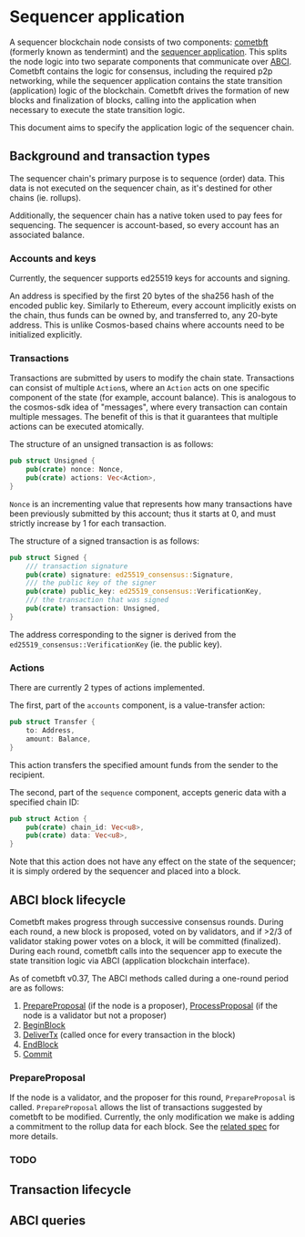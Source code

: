 # Sequencer application

A sequencer blockchain node consists of two components: [cometbft](https://github.com/cometbft/cometbft) (formerly known as tendermint) and the [sequencer application](https://github.com/astriaorg/astria/tree/main/crates/astria-sequencer). This splits the node logic into two separate components that communicate over [ABCI](https://docs.cometbft.com/v0.37/spec/abci/). Cometbft contains the logic for consensus, including the required p2p networking, while the sequencer application contains the state transition (application) logic of the blockchain. Cometbft drives the formation of new blocks and finalization of blocks, calling into the application when necessary to execute the state transition logic.

This document aims to specify the application logic of the sequencer chain.

## Background and transaction types

The sequencer chain's primary purpose is to sequence (order) data. This data is not executed on the sequencer chain, as it's destined for other chains (ie. rollups). 

Additionally, the sequencer chain has a native token used to pay fees for sequencing. The sequencer is account-based, so every account has an associated balance. 

### Accounts and keys

Currently, the sequencer supports ed25519 keys for accounts and signing. 

An address is specified by the first 20 bytes of the sha256 hash of the encoded public key. Similarly to Ethereum, every account implicitly exists on the chain, thus funds can be owned by, and transferred to, any 20-byte address. This is unlike Cosmos-based chains where accounts need to be initialized explicitly.

### Transactions

Transactions are submitted by users to modify the chain state. Transactions can consist of multiple `Action`s, where an `Action` acts on one specific component of the state (for example, account balance). This is analogous to the cosmos-sdk idea of "messages", where every transaction can contain multiple messages. The benefit of this is that it guarantees that multiple actions can be executed atomically.

The structure of an unsigned transaction is as follows:
```rust
pub struct Unsigned {
    pub(crate) nonce: Nonce,
    pub(crate) actions: Vec<Action>,
}
```

`Nonce` is an incrementing value that represents how many transactions have been previously submitted by this account; thus it starts at 0, and must strictly increase by 1 for each transaction.

The structure of a signed transaction is as follows:
```rust
pub struct Signed {
    /// transaction signature
    pub(crate) signature: ed25519_consensus::Signature,
    /// the public key of the signer
    pub(crate) public_key: ed25519_consensus::VerificationKey,
    /// the transaction that was signed
    pub(crate) transaction: Unsigned,
}
```

The address corresponding to the signer is derived from the `ed25519_consensus::VerificationKey` (ie. the public key).

### Actions

There are currently 2 types of actions implemented.

The first, part of the `accounts` component, is a value-transfer action:
```rust
pub struct Transfer {
    to: Address,
    amount: Balance,
}
```

This action transfers the specified amount funds from the sender to the recipient.

The second, part of the `sequence` component, accepts generic data with a specified chain ID:
```rust
pub struct Action {
    pub(crate) chain_id: Vec<u8>,
    pub(crate) data: Vec<u8>,
}
```

Note that this action does not have any effect on the state of the sequencer; it is simply ordered by the sequencer and placed into a block.

## ABCI block lifecycle

Cometbft makes progress through successive consensus rounds. During each round, a new block is proposed, voted on by validators, and if >2/3 of validator staking power votes on a block, it will be committed (finalized). During each round, cometbft calls into the sequencer app to execute the state transition logic via ABCI (application blockchain interface).

As of cometbft v0.37, The ABCI methods called during a one-round period are as follows:
1. [PrepareProposal](https://docs.cometbft.com/v0.37/spec/abci/abci++_methods#prepareproposal) (if the node is a proposer), [ProcessProposal](https://docs.cometbft.com/v0.37/spec/abci/abci++_methods#processproposal) (if the node is a validator but not a proposer)
2. [BeginBlock](https://docs.cometbft.com/v0.37/spec/abci/abci++_methods#beginblock)
3. [DeliverTx](https://docs.cometbft.com/v0.37/spec/abci/abci++_methods#delivertx) (called once for every transaction in the block)
4. [EndBlock](https://docs.cometbft.com/v0.37/spec/abci/abci++_methods#endblock)
5. [Commit](https://docs.cometbft.com/v0.37/spec/abci/abci++_methods#commit)

### PrepareProposal

If the node is a validator, and the proposer for this round, `PrepareProposal` is called. `PrepareProposal` allows the list of transactions suggested by cometbft to be modified. Currently, the only modification we make is adding a commitment to the rollup data for each block. See the [related spec](./sequencer-inclusion-proofs.md) for more details.

### TODO

## Transaction lifecycle

## ABCI queries
